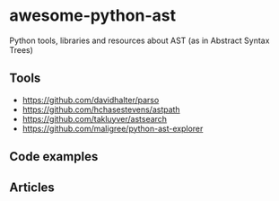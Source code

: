 # awesome-python-ast
Python tools, libraries and resources about AST (as in Abstract Syntax Trees)


## Tools
- https://github.com/davidhalter/parso
- https://github.com/hchasestevens/astpath
- https://github.com/takluyver/astsearch
- https://github.com/maligree/python-ast-explorer

## Code examples

## Articles
